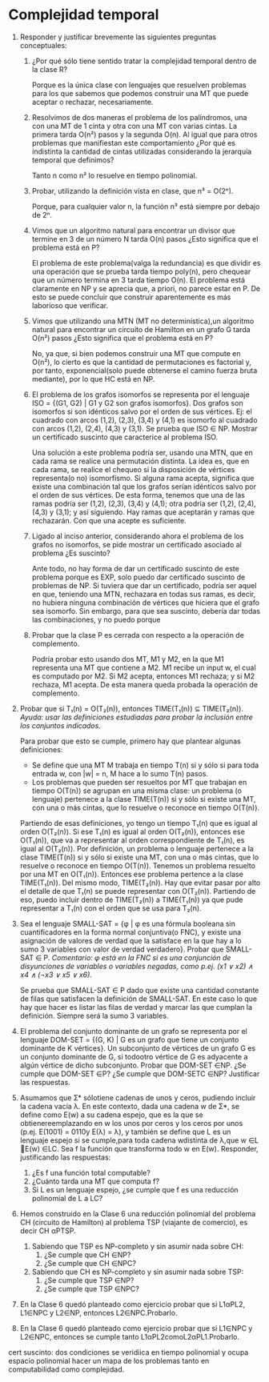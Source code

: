 # Complejidad temporal

1. Responder y justificar brevemente las siguientes preguntas conceptuales:
    1. ¿Por qué sólo tiene sentido tratar la complejidad temporal dentro de la clase R?

        Porque es la única clase con lenguajes que resuelven problemas para los que sabemos que podemos construir una MT que puede aceptar o rechazar, necesariamente.
    
    2. Resolvimos de dos maneras el problema de los palíndromos, una con una MT de 1 cinta y otra con una MT con varias cintas. La primera tarda O(n²) pasos y la segunda O(n). Al igual que para otros problemas que manifiestan este comportamiento ¿Por qué es indistinta la cantidad de cintas utilizadas considerando la jerarquía temporal que definimos?

        Tanto n como n² lo resuelve en tiempo polinomial.

    3. Probar, utilizando la definición vista en clase, que n³ = O(2ⁿ).

        Porque, para cualquier valor n, la función n³ está siempre por debajo de 2ⁿ.

    4. Vimos que un algoritmo natural para encontrar un divisor que termine en 3 de un número N tarda O(n) pasos ¿Esto significa que el problema está en P?

        El problema de este problema(valga la redundancia) es que dividir es una operación que se prueba tarda tiempo poly(n), pero chequear que un número termina en 3 tarda tiempo O(n). El problema está claramente en NP y se aprecia que, a priori, no parece estar en P. De esto se puede concluir que construir aparentemente es más laborioso que verificar.

    5. Vimos que utilizando una MTN (MT no determinística),un algoritmo natural para encontrar un circuito de Hamilton en un grafo G tarda O(n²) pasos ¿Esto  significa que el problema está en P?

        No, ya que, si bien podemos construir una MT que compute en O(n²), lo cierto es que la cantidad de permutaciones es factorial y, por tanto, exponencial(solo puede obtenerse el camino fuerza bruta mediante), por lo que HC está en NP.

    6. El problema de los grafos isomorfos se representa por el lenguaje ISO = {(G1, G2) | G1 y G2 son grafos isomorfos}. Dos grafos son isomorfos si son idénticos salvo por el orden de sus vértices. Ej: el cuadrado con arcos (1,2), (2,3), (3,4) y (4,1) es isomorfo al cuadrado con arcos (1,2), (2,4), (4,3) y (3,1). Se prueba que ISO ∈ NP. Mostrar un certificado suscinto que caracterice al problema ISO.

        Una solución a este problema podría ser, usando una MTN, que en cada rama se realice una permutación distinta. La idea es, que en cada rama, se realice el chequeo si la disposición de vértices representa(o no) isomorfismo. Si alguna rama acepta, significa que existe una combinación tal que los grafos serían idénticos salvo por el orden de sus vértices. De esta forma, tenemos que una de las ramas podría ser (1,2), (2,3), (3,4) y (4,1); otra podría ser (1,2), (2,4), (4,3) y (3,1); y así siguiendo. Hay ramas que aceptarán y ramas que rechazarán. Con que una acepte es suficiente.

    7. Ligado al inciso anterior, considerando ahora el problema de los grafos no isomorfos, se pide mostrar un certificado asociado al problema ¿Es suscinto?

        Ante todo, no hay forma de dar un certificado suscinto de este problema porque es EXP, solo puedo dar certificado suscinto de problemas de NP. Si tuviera que dar un certificado, podría ser aquel en que, teniendo una MTN, rechazara en todas sus ramas, es decir, no hubiera ninguna combinación de vértices que hiciera que el grafo sea isomorfo. Sin embargo, para que sea suscinto, debería dar todas las combinaciones, y no puedo porque 

    8. Probar que la clase P es cerrada con respecto a la operación de complemento.

        Podría probar esto usando dos MT, M1 y M2, en la que M1 representa una MT que contiene a M2. M1 recibe un input w, el cual es computado por M2. Si M2 acepta, entonces M1 rechaza; y si M2 rechaza, M1 acepta. De esta manera queda probada la operación de complemento. 

2. Probar que si T₁(n) = O(T₂(n)), entonces TIME(T₁(n)) ⊆ TIME(T₂(n)).
_Ayuda: usar las definiciones estudiadas para probar la inclusión entre los conjuntos indicados._

    Para probar que esto se cumple, primero hay que plantear algunas definiciones:
    
    * Se define que una MT M trabaja en tiempo T(n) si y sólo si para toda entrada w, con |w| = n, M hace a lo sumo T(n) pasos.
    * Los problemas que pueden ser resueltos por MT que trabajan en tiempo O(T(n)) se agrupan en una misma clase: un problema (o lenguaje) pertenece a la clase TIME(T(n)) si y sólo si existe una MT, con una o más cintas, que lo resuelve o reconoce en tiempo O(T(n)).

    Partiendo de esas definiciones, yo tengo un tiempo T₁(n) que es igual al orden O(T₂(n)). Si ese T₁(n) es igual al orden O(T₂(n)), entonces ese O(T₁(n)), que va a representar al orden correspondiente de T₁(n), es igual al O(T₂(n)). Por definición, un problema o lenguaje pertenece a la clase TIME(T(n)) si y sólo si existe una MT, con una o más cintas, que lo resuelve o reconoce en tiempo O(T(n)). Tenemos un problema resuelto por una MT en O(T₁(n)). Entonces ese problema pertence a la clase TIME(T₁(n)). Del mismo modo, TIME(T₂(n)). Hay que evitar pasar por alto el detalle de que T₁(n) se puede representar con O(T₂(n)). Partiendo de eso, puedo incluir dentro de TIME(T₂(n)) a TIME(T₁(n)) ya que pude representar a T₁(n) con el orden que se usa para T₂(n).

3. Sea el lenguaje SMALL-SAT = {φ | φ es una fórmula booleana sin cuantificadores en la forma normal conjuntiva(o FNC), y existe una asignación de valores de verdad que la satisface en la que hay a lo sumo 3 variables con valor de verdad verdadero}. Probar que SMALL-SAT ∈ P.
_Comentario: φ está en la FNC si es una conjunción de disyunciones de variables o variables negadas, como p.ej. (x1 ∨ x2) ∧  x4 ∧ (¬x3 ∨ x5 ∨ x6)._

    Se prueba que SMALL-SAT ∈ P dado que existe una cantidad constante de filas que satisfacen la definición de SMALL-SAT. En este caso lo que hay que hacer es listar las filas de verdad y marcar las que cumplan la definición. Siempre será la sumo 3 variables.

4. El  problema  del conjunto  dominante de un  grafo  se  representa  por  el  lenguaje DOM-SET  =  {(G,  K)  | G  es  un grafo que  tiene  un  conjunto  dominante  de  K  vértices}.  Un subconjunto de vértices de un grafo G es un conjunto dominante de G, si todootro vértice de G es adyacente a  algún vértice de dicho subconjunto.  Probar que DOM-SET ∈NP. ¿Se cumple que DOM-SET ∈P? ¿Se cumple que DOM-SETC ∈NP? Justificar las respuestas.
5. Asumamos que Ʃ* sólotiene cadenas de unos y ceros, pudiendo incluir la cadena vacía λ. En este contexto, dada una cadena w de Ʃ*, se define como E(w) a su cadena espejo, que  es  la  que  se  obtienereemplazando  en  w  los  unos  por  ceros  y  los  ceros  por  unos  (p.ej. E(1001) = 0110y E(λ) = λ), y también se define que L es un lenguaje espejo si se cumple,para toda cadena wdistinta de λ,que w ∈L E(w) ∈LC. Sea f la función que transforma todo w en E(w). Responder, justificando las respuestas:
    1. ¿Es f una función total computable?
    2. ¿Cuánto tarda una MT que computa f?
    3. Si L es un lenguaje espejo, ¿se cumple que f es una reducción polinomial de L a LC?
6. Hemos  construido  en  la  Clase  6 una  reducción  polinomial  del  problema  CH (circuito de Hamilton) al problema TSP (viajante de comercio), es decir CH αPTSP.
    1. Sabiendo que TSP es NP-completo y sin asumir nada sobre CH:
        1. ¿Se cumple que CH ∈NP?
        2. ¿Se cumple que CH ∈NPC?
    2. Sabiendo que CH es NP-completo y sin asumir nada sobre TSP:
        1. ¿Se cumple que TSP ∈NP?
        2. ¿Se cumple que TSP ∈NPC?
7. En la Clase 6 quedó planteado como ejercicio probar que si L1αPL2, L1∈NPC y L2∈NP, entonces L2∈NPC.Probarlo.
8. En la Clase 6 quedó planteado como ejercicio probar que si L1∈NPC y L2∈NPC, entonces se cumple tanto L1αPL2comoL2αPL1.Probarlo.

cert suscinto: dos condiciones se veridiica en tiempo polinomial y ocupa espacio polinomial
hacer un mapa de los problemas tanto en computabilidad como complejidad.